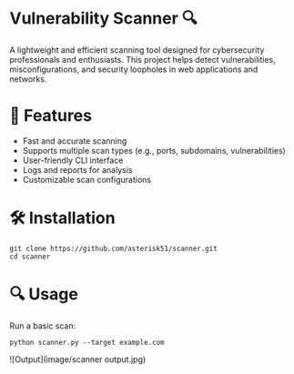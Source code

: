 # Vulnerability Scanner 🔍

A lightweight and efficient scanning tool designed for cybersecurity professionals and enthusiasts. This project helps detect vulnerabilities, misconfigurations, and security loopholes in web applications and networks.

# 🚀 Features

* Fast and accurate scanning
* Supports multiple scan types (e.g., ports, subdomains, vulnerabilities)
* User-friendly CLI interface
* Logs and reports for analysis
* Customizable scan configurations

# 🛠 Installation

  ```
  git clone https://github.com/asterisk51/scanner.git  
  cd scanner
  ```
# 🔍 Usage

Run a basic scan:

  ```
  python scanner.py --target example.com
  ```

![Output](image/scanner output.jpg)



